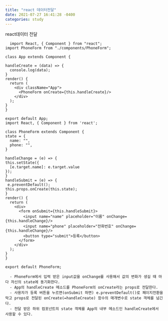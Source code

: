 ```yaml
---
title: "react 데이터전달"
date: 2021-07-27 16:41:28 -0400
categories: study
---
```

react데이터 전달
  ```
    import React, { Component } from "react";
import PhoneForm from "./components/PhoneForm";

class App extends Component {

  handleCreate = (data) => {
    console.log(data);
  }
  render() {
    return (
      <div className="App">
        <PhoneForm onCreate={this.handleCreate}/>
      </div>
    );
  }
}

export default App;
import React, { Component } from 'react';

class PhoneForm extends Component {
  state = {
    name: "",
    phone: "",
  }

 handleChange = (e) => {
  this.setState({
    [e.target.name]: e.target.value
  });
 }  
 handleSubmit = (e) => {
   e.preventDefault();
  this.props.onCreate(this.state);
 }
  render() {
    return (
      <div>
        <form onSubmit={this.handleSubmit}>
          <input name="name" placeholder="이름" onChange={this.handleChange}/> 
          <input name="phone" placeholder="전화번호" onChange={this.handleChange}/> 
          <button type="submit">등록</button>
        </form>
      </div>
    );
  }
}

export default PhoneForm;
  ```
      - PhoneForm에서 입력 받은 input값을 onChange를 사용해서 값의 변화가 생길 때 마다 자신의 state에 동기화한다.
      - App의 handleCreate 메소드를 PhoneForm의 onCreate라는 props로 전달한다.
      - 사용자가 등록 버튼을 누르면(onSubmit 하면) e.preventDefault()로 페이지전환을 막고 props로 전달된 onCreate(=handleCreate) 함수의 매개변수로 state 객체를 넘긴다.
      - 전달 받은 하위 컴포넌트의 state 객체를 App의 내부 메소드인 handleCreate에서 사용할 수 있다.
    
